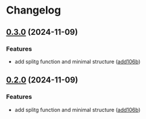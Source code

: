 # Changelog

## [0.3.0](https://github.com/JonDotsoy/splitg/compare/splitg-v0.2.0...splitg-v0.3.0) (2024-11-09)


### Features

* add splitg function and minimal structure ([add106b](https://github.com/JonDotsoy/splitg/commit/add106b6eb2a3a5b0740cc8e70e7f2f6253f41d5))

## [0.2.0](https://github.com/JonDotsoy/splitg/compare/splitg-v0.1.0...splitg-v0.2.0) (2024-11-09)


### Features

* add splitg function and minimal structure ([add106b](https://github.com/JonDotsoy/splitg/commit/add106b6eb2a3a5b0740cc8e70e7f2f6253f41d5))
